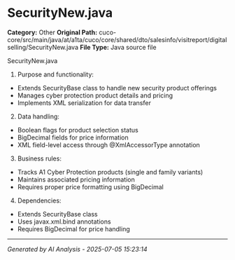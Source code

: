 # SecurityNew.java

**Category:** Other
**Original Path:** cuco-core/src/main/java/at/a1ta/cuco/core/shared/dto/salesinfo/visitreport/digitalselling/SecurityNew.java
**File Type:** Java source file

SecurityNew.java
1. Purpose and functionality:
- Extends SecurityBase class to handle new security product offerings
- Manages cyber protection product details and pricing
- Implements XML serialization for data transfer

2. Data handling:
- Boolean flags for product selection status
- BigDecimal fields for price information
- XML field-level access through @XmlAccessorType annotation

3. Business rules:
- Tracks A1 Cyber Protection products (single and family variants)
- Maintains associated pricing information
- Requires proper price formatting using BigDecimal

4. Dependencies:
- Extends SecurityBase class
- Uses javax.xml.bind annotations
- Requires BigDecimal for price handling

---
*Generated by AI Analysis - 2025-07-05 15:23:14*
